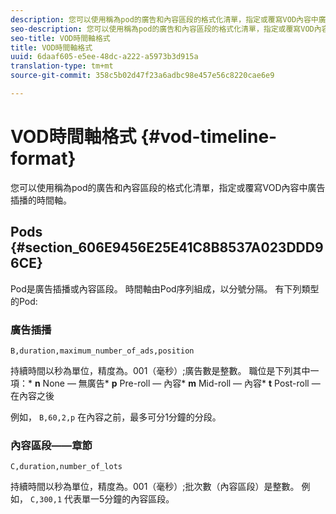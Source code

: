 ```yaml
---
description: 您可以使用稱為pod的廣告和內容區段的格式化清單，指定或覆寫VOD內容中廣告插播的時間軸。
seo-description: 您可以使用稱為pod的廣告和內容區段的格式化清單，指定或覆寫VOD內容中廣告插播的時間軸。
seo-title: VOD時間軸格式
title: VOD時間軸格式
uuid: 6daaf605-e5ee-48dc-a222-a5973b3d915a
translation-type: tm+mt
source-git-commit: 358c5b02d47f23a6adbc98e457e56c8220cae6e9

---
```



# VOD時間軸格式 {#vod-timeline-format}

您可以使用稱為pod的廣告和內容區段的格式化清單，指定或覆寫VOD內容中廣告插播的時間軸。

## Pods {#section_606E9456E25E41C8B8537A023DDD96CE}

Pod是廣告插播或內容區段。 時間軸由Pod序列組成，以分號分隔。 有下列類型的Pod:

### 廣告插播

```
B,duration,maximum_number_of_ads,position
```

持續時間以秒為單位，精度為。001（毫秒）;廣告數是整數。 職位是下列其中一項：* **n** None — 無廣告* **p** Pre-roll — 內容* **m** Mid-roll — 內容* **t** Post-roll — 在內容之後

例如， `B,60,2,p` 在內容之前，最多可分1分鐘的分段。

### 內容區段——章節

```
C,duration,number_of_lots
```

持續時間以秒為單位，精度為。001（毫秒）;批次數（內容區段）是整數。 例如， `C,300,1` 代表單一5分鐘的內容區段。